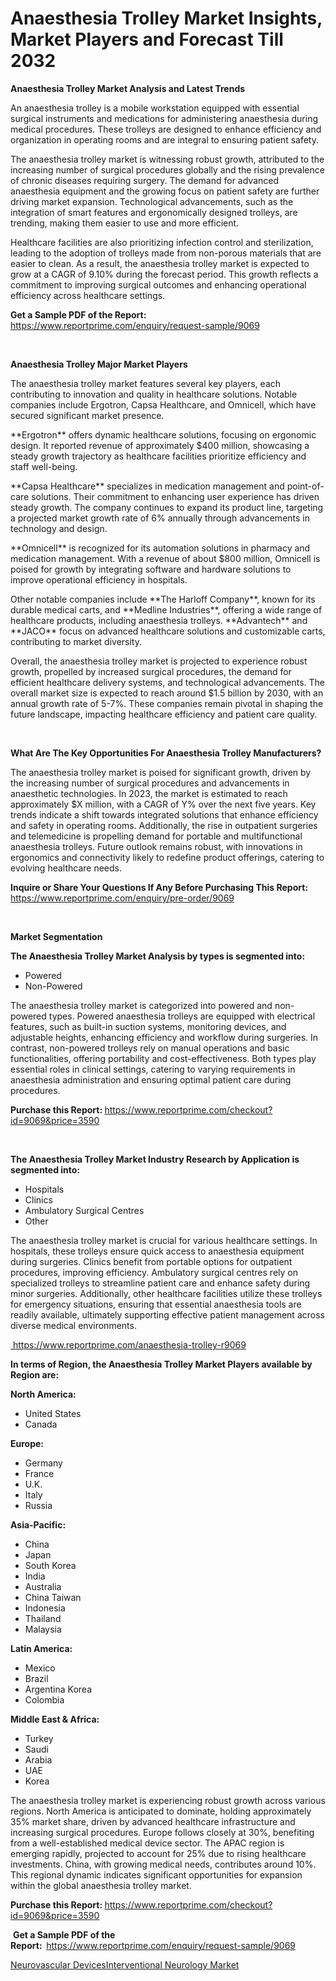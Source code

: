 <p><h1>Anaesthesia Trolley Market Insights, Market Players and Forecast Till 2032</h1></p><p><strong>Anaesthesia Trolley Market Analysis and Latest Trends</strong></p>
<p><p>An anaesthesia trolley is a mobile workstation equipped with essential surgical instruments and medications for administering anaesthesia during medical procedures. These trolleys are designed to enhance efficiency and organization in operating rooms and are integral to ensuring patient safety.</p><p>The anaesthesia trolley market is witnessing robust growth, attributed to the increasing number of surgical procedures globally and the rising prevalence of chronic diseases requiring surgery. The demand for advanced anaesthesia equipment and the growing focus on patient safety are further driving market expansion. Technological advancements, such as the integration of smart features and ergonomically designed trolleys, are trending, making them easier to use and more efficient.</p><p>Healthcare facilities are also prioritizing infection control and sterilization, leading to the adoption of trolleys made from non-porous materials that are easier to clean. As a result, the anaesthesia trolley market is expected to grow at a CAGR of 9.10% during the forecast period. This growth reflects a commitment to improving surgical outcomes and enhancing operational efficiency across healthcare settings.</p></p>
<p><strong>Get a Sample PDF of the Report:&nbsp;</strong> <a href="https://www.reportprime.com/enquiry/request-sample/9069?utm_campaign=2117&utm_medium=2&utm_source=Github&utm_content=ia&utm_term=20032025&utm_id=anaesthesia-trolley">https://www.reportprime.com/enquiry/request-sample/9069</a></p>
<p>&nbsp;</p>
<p><strong>Anaesthesia Trolley Major Market Players</strong></p>
<p><p>The anaesthesia trolley market features several key players, each contributing to innovation and quality in healthcare solutions. Notable companies include Ergotron, Capsa Healthcare, and Omnicell, which have secured significant market presence.</p><p>**Ergotron** offers dynamic healthcare solutions, focusing on ergonomic design. It reported revenue of approximately $400 million, showcasing a steady growth trajectory as healthcare facilities prioritize efficiency and staff well-being.</p><p>**Capsa Healthcare** specializes in medication management and point-of-care solutions. Their commitment to enhancing user experience has driven steady growth. The company continues to expand its product line, targeting a projected market growth rate of 6% annually through advancements in technology and design.</p><p>**Omnicell** is recognized for its automation solutions in pharmacy and medication management. With a revenue of about $800 million, Omnicell is poised for growth by integrating software and hardware solutions to improve operational efficiency in hospitals.</p><p>Other notable companies include **The Harloff Company**, known for its durable medical carts, and **Medline Industries**, offering a wide range of healthcare products, including anaesthesia trolleys. **Advantech** and **JACO** focus on advanced healthcare solutions and customizable carts, contributing to market diversity.</p><p>Overall, the anaesthesia trolley market is projected to experience robust growth, propelled by increased surgical procedures, the demand for efficient healthcare delivery systems, and technological advancements. The overall market size is expected to reach around $1.5 billion by 2030, with an annual growth rate of 5-7%. These companies remain pivotal in shaping the future landscape, impacting healthcare efficiency and patient care quality.</p></p>
<p>&nbsp;</p>
<p><strong>What Are The Key Opportunities For Anaesthesia Trolley Manufacturers?</strong></p>
<p><p>The anaesthesia trolley market is poised for significant growth, driven by the increasing number of surgical procedures and advancements in anaesthetic technologies. In 2023, the market is estimated to reach approximately $X million, with a CAGR of Y% over the next five years. Key trends indicate a shift towards integrated solutions that enhance efficiency and safety in operating rooms. Additionally, the rise in outpatient surgeries and telemedicine is propelling demand for portable and multifunctional anaesthesia trolleys. Future outlook remains robust, with innovations in ergonomics and connectivity likely to redefine product offerings, catering to evolving healthcare needs.</p></p>
<p><strong>Inquire or Share Your Questions If Any Before Purchasing This Report:</strong> <a href="https://www.reportprime.com/enquiry/pre-order/9069?utm_campaign=2117&utm_medium=2&utm_source=Github&utm_content=ia&utm_term=20032025&utm_id=anaesthesia-trolley">https://www.reportprime.com/enquiry/pre-order/9069</a></p>
<p>&nbsp;</p>
<p><strong>Market Segmentation</strong></p>
<p><strong>The Anaesthesia Trolley Market Analysis by types is segmented into:</strong></p>
<p><ul><li>Powered</li><li>Non-Powered</li></ul></p>
<p><p>The anaesthesia trolley market is categorized into powered and non-powered types. Powered anaesthesia trolleys are equipped with electrical features, such as built-in suction systems, monitoring devices, and adjustable heights, enhancing efficiency and workflow during surgeries. In contrast, non-powered trolleys rely on manual operations and basic functionalities, offering portability and cost-effectiveness. Both types play essential roles in clinical settings, catering to varying requirements in anaesthesia administration and ensuring optimal patient care during procedures.</p></p>
<p><strong>Purchase this Report:&nbsp;</strong><a href="https://www.reportprime.com/checkout?id=9069&price=3590&utm_campaign=2117&utm_medium=2&utm_source=Github&utm_content=ia&utm_term=20032025&utm_id=anaesthesia-trolley">https://www.reportprime.com/checkout?id=9069&price=3590</a></p>
<p>&nbsp;</p>
<p><strong>The Anaesthesia Trolley Market Industry Research by Application is segmented into:</strong></p>
<p><ul><li>Hospitals</li><li>Clinics</li><li>Ambulatory Surgical Centres</li><li>Other</li></ul></p>
<p><p>The anaesthesia trolley market is crucial for various healthcare settings. In hospitals, these trolleys ensure quick access to anaesthesia equipment during surgeries. Clinics benefit from portable options for outpatient procedures, improving efficiency. Ambulatory surgical centres rely on specialized trolleys to streamline patient care and enhance safety during minor surgeries. Additionally, other healthcare facilities utilize these trolleys for emergency situations, ensuring that essential anaesthesia tools are readily available, ultimately supporting effective patient management across diverse medical environments.</p></p>
<p><a href="https://www.reportprime.com/anaesthesia-trolley-r9069?utm_campaign=2117&utm_medium=2&utm_source=Github&utm_content=ia&utm_term=20032025&utm_id=anaesthesia-trolley">&nbsp;https://www.reportprime.com/anaesthesia-trolley-r9069</a></p>
<p><strong>In terms of Region, the Anaesthesia Trolley Market Players available by Region are:</strong></p>
<p>
    <p> <strong> North America: </strong>
        <ul>
            <li>United States</li>
            <li>Canada</li>
        </ul>
        </p> 
    <p> <strong> Europe: </strong>
        <ul>
            <li>Germany</li>
            <li>France</li>
            <li>U.K.</li>
            <li>Italy</li>
            <li>Russia</li>
        </ul>
        </p> 
    <p> <strong> Asia-Pacific: </strong>
        <ul>
            <li>China</li>
            <li>Japan</li>
            <li>South Korea</li>
            <li>India</li>
            <li>Australia</li>
            <li>China Taiwan</li>
            <li>Indonesia</li>
            <li>Thailand</li>
            <li>Malaysia</li>
        </ul>
        </p> 
    <p> <strong> Latin America: </strong>
        <ul>
            <li>Mexico</li>
            <li>Brazil</li>
            <li>Argentina Korea</li>
            <li>Colombia</li>
        </ul>
        </p> 
    <p> <strong> Middle East & Africa: </strong>
        <ul>
            <li>Turkey</li>
            <li>Saudi</li>
            <li>Arabia</li>
            <li>UAE</li>
            <li>Korea</li>
        </ul>
    </p>
    </p>
<p><p>The anaesthesia trolley market is experiencing robust growth across various regions. North America is anticipated to dominate, holding approximately 35% market share, driven by advanced healthcare infrastructure and increasing surgical procedures. Europe follows closely at 30%, benefiting from a well-established medical device sector. The APAC region is emerging rapidly, projected to account for 25% due to rising healthcare investments. China, with growing medical needs, contributes around 10%. This regional dynamic indicates significant opportunities for expansion within the global anaesthesia trolley market.</p></p>
<p><strong>Purchase this Report: </strong><a href="https://www.reportprime.com/checkout?id=9069&price=3590&utm_campaign=2117&utm_medium=2&utm_source=Github&utm_content=ia&utm_term=20032025&utm_id=anaesthesia-trolley">https://www.reportprime.com/checkout?id=9069&price=3590</a></p>
<p>&nbsp;<strong>Get a Sample PDF of the Report:&nbsp;&nbsp;</strong><a href="https://www.reportprime.com/enquiry/request-sample/9069?utm_campaign=2117&utm_medium=2&utm_source=Github&utm_content=ia&utm_term=20032025&utm_id=anaesthesia-trolley">https://www.reportprime.com/enquiry/request-sample/9069</a></p>
<p><strong></strong></p>
<p><p><a href="https://github.com/nathandecarvalho/Market-Research-Report-List-6/blob/main/neurovascular-devicesinterventional-neurology-market.md?utm_campaign=2117&utm_medium=2&utm_source=Github&utm_content=ia&utm_term=20032025&utm_id=anaesthesia-trolley">Neurovascular DevicesInterventional Neurology Market</a></p></p>